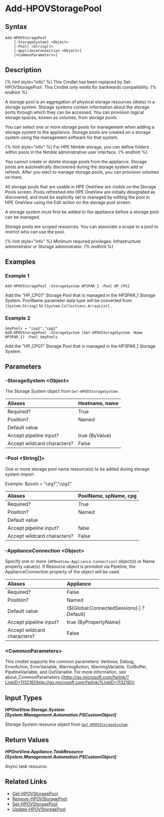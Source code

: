 ﻿---
description: Add managed Storage Pools.
---

# Add-HPOVStoragePool

## Syntax

```text
Add-HPOVStoragePool
    [-StorageSystem] <Object>
    [-Pool] <String[]>
    [-ApplianceConnection <Object>]
    [<CommonParameters>]
```

## Description

{% hint style="info" %}
This Cmdlet has been replaced by Set-HPOVStoragePool.  This Cmdlet only exists for backwards compatibility.
{% endhint %}


A storage pool is an aggregation of physical storage resources (disks) in a storage system. Storage systems contain information about the storage ports through which they can be accessed. You can provision logical storage spaces, known as volumes, from storage pools.

You can select one or more storage pools for management when adding a storage system to the appliance. Storage pools are created on a storage system using the management software for that system.

{% hint style="info" %}
For HPE Nimble storage, you can define folders within pools in the Nimble administrative user interface.
{% endhint %}

You cannot create or delete storage pools from the appliance. Storage pools are automatically discovered during the storage system add or refresh. After you elect to manage storage pools, you can provision volumes on them.

All storage pools that are usable in HPE OneView are visible on the Storage Pools screen. Pools refreshed into HPE OneView are initially designated as discovered, and must be explicitly set to managed by editing the pool in HPE OneView using the Edit action on the storage pool screen.

A storage system must first be added to the appliance before a storage pool can be managed.

Storage pools are scoped resources. You can associate a scope to a pool to restrict who can use the pool.

{% hint style="info" %}
Minimum required privileges: Infrastructure administrator or Storage administrator.
{% endhint %}

## Examples

###  Example 1 

```text
Add-HPOVStoragePool -StorageSystem HP3PAR_1 -Pool HP_CPG1
```

Add the "HP_CPG1" Storage Pool that is managed in the HP3PAR_1 Storage System.  PoolName parameter data type will be converted from `[System.String]` to `[System.Collections.ArrayList]` .

###  Example 2 

```text
$myPools = "cpg1","cpg2"
Add-HPOVStoragePool -StorageSystem (Get-HPOVStorageSystem -Name HP3PAR_1) -Pool $myPools
```

Add the "HP_CPG1" Storage Pool that is managed in the HP3PAR_1 Storage System.

## Parameters

### -StorageSystem &lt;Object&gt;

The Storage System object from `Get-HPOVStorageSystem`

| Aliases | Hostname, name |
| :--- | :--- |
| Required? | True |
| Position? | Named |
| Default value |  |
| Accept pipeline input? | true (ByValue) |
| Accept wildcard characters? | False |

### -Pool &lt;String[]&gt;

One or more storage pool name resource(s) to be added during storage system import.

Example: $pools = "cpg1","cpg2"

| Aliases | PoolName, spName, cpg |
| :--- | :--- |
| Required? | True |
| Position? | Named |
| Default value |  |
| Accept pipeline input? | false |
| Accept wildcard characters? | False |

### -ApplianceConnection &lt;Object&gt;

Specify one or more `[HPOneView.Appliance.Connection]` object(s) or Name property value(s). If Resource object is provided via Pipeline, the ApplianceConnection property of the object will be used.

| Aliases | Appliance |
| :--- | :--- |
| Required? | False |
| Position? | Named |
| Default value | (${Global:ConnectedSessions} &vert; ? Default) |
| Accept pipeline input? | true (ByPropertyName) |
| Accept wildcard characters? | False |

### &lt;CommonParameters&gt;

This cmdlet supports the common parameters: Verbose, Debug, ErrorAction, ErrorVariable, WarningAction, WarningVariable, OutBuffer, PipelineVariable, and OutVariable. For more information, see about\_CommonParameters \([http://go.microsoft.com/fwlink/?LinkID=113216](http://go.microsoft.com/fwlink/?LinkID=113216)\)

## Input Types

_**HPOneView.Storage.System [System.Management.Automation.PSCustomObject]**_

Storage System resource object from [`Get-HPOVStorageSystem`](get-hpovstoragesystem.md).

## Return Values

_**HPOneView.Appliance.TaskResource [System.Management.Automation.PSCustomObject]**_

Async task resource.

## Related Links

* [Get-HPOVStoragePool](get-hpovstoragepool.md)
* [Remove-HPOVStoragePool](remove-hpovstoragepool.md)
* [Set-HPOVStoragePool](set-hpovstoragepool.md)
* [Update-HPOVStoragePool](update-hpovstoragepool.md)

